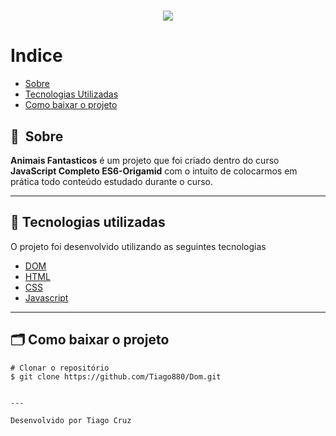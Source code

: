 <h1 align="center">
    <img src="https://ik.imagekit.io/hqg6cii28yw/Captura_de_tela_de_2021-02-24_10-20-06_AF2sl4S-V.png">
</h1>

# Indice

- [Sobre](#-sobre)
- [Tecnologias Utilizadas](#-tecnologias-utilizadas)
- [Como baixar o projeto](#-como-baixar-o-projeto)

## 🔖&nbsp; Sobre

**Animais Fantasticos** é um projeto que foi criado dentro do curso **JavaScript Completo ES6-Origamid** com o intuito de colocarmos em prática todo conteúdo estudado durante o curso.

---

## 🚀 Tecnologias utilizadas

O projeto foi desenvolvido utilizando as seguintes tecnologias

- [DOM](https://developer.mozilla.org/pt-BR/docs/DOM/Referencia_do_DOM/Introdu%C3%A7%C3%A3o)
- [HTML](https://developer.mozilla.org/pt-BR/docs/Web/HTML)
- [CSS](https://developer.mozilla.org/pt-BR/docs/Web/CSS)
- [Javascript](https://developer.mozilla.org/pt-BR/docs/Web/JavaScript)


---

## 🗂 Como baixar o projeto

    # Clonar o repositório
    $ git clone https://github.com/Tiago880/Dom.git

```

---

Desenvolvido por Tiago Cruz
